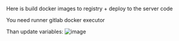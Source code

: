 Here is build docker images to registry + deploy to the server code

You need runner gitlab docker executor

Than update variables:
![image](https://github.com/user-attachments/assets/cb64a8c1-2639-4936-a89e-fb630880d7eb)

